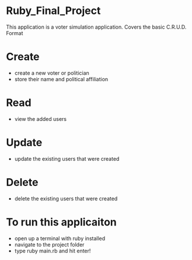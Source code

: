 # Ruby_Final_Project

This application is a voter simulation application.
Covers the basic C.R.U.D. Format

# Create
- create a new voter or politician
- store their name and political affiliation
# Read
- view the added users 
# Update
- update the existing users that were created
# Delete
- delete the existing users that were created

# To run this applicaiton 
- open up a terminal with ruby installed
- navigate to the project folder
- type ruby main.rb and hit enter!
